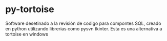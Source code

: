 # py-tortoise
Software desetinado a la revisión de codigo para compontes SQL, creado en python utilizando librerias como pysvn tkinter. Esta es una alternativa a tortoise en windows
